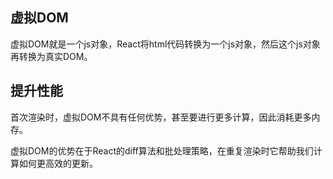 ## 虚拟DOM

虚拟DOM就是一个js对象，React将html代码转换为一个js对象，然后这个js对象再转换为真实DOM。



## 提升性能

首次渲染时，虚拟DOM不具有任何优势，甚至要进行更多计算，因此消耗更多内存。

虚拟DOM的优势在于React的diff算法和批处理策略，在重复渲染时它帮助我们计算如何更高效的更新。